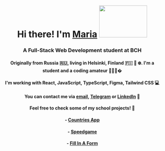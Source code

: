 ### 

<h1 align="center">Hi there!  I'm <a href="https://quirky-volhard-97161d.netlify.app/" target="_blank">Maria</a>
<img src="https://media.giphy.com/media/bcKmIWkUMCjVm/giphy.gif" width="150" height="100"/>
</h1>
<h3 align="center">A Full-Stack Web Development student at BCH</h3>



<h4 align="center">Originally from Russia 🇷🇺, living in Helsinki, Finland 🇫🇮 🌲 ❄️. I'm a student and a coding amateur 👩🏻‍💻� </h4>

<h4 align="center">I'm working with React, JavaScript, TypeScript, Figma, Tailwind CSS 💻 </h4>

<h4 align="center">You can contact me via <a href="mailto:maria.pokryshkina@gmail.com" target="_blank">email</a>, <a href="https://t.me/absolut_exempel/" target="_blank">Telegram</a> or <a href="https://www.linkedin.com/in/maria-pokryshkina-0251214b/" target="_blank">LinkedIn</a> 🦋 </h4>

<h4 align="center">Feel free to check some of my school projects! 👀</h4>

<h4 align="center">- <a href="https://quirky-volhard-97161d.netlify.app/" target="_blank">Countries App</a></h4>
<h4 align="center">- <a href="https://suspicious-kare-fea86a.netlify.app/" target="_blank">Speedgame</a></h4>
<h4 align="center">- <a href="https://eloquent-benz-163a15.netlify.app/" target="_blank">Fill In A Form</a></h4>




<!--
**mariapokryshkina/mariapokryshkina** is a ✨ _special_ ✨ repository because its `README.md` (this file) appears on your GitHub profile.

Here are some ideas to get you started:

- 🔭 I’m currently working on ...
- 🌱 I’m currently learning ...
- 👯 I’m looking to collaborate on ...
- 🤔 I’m looking for help with ...
- 💬 Ask me about ...
- 📫 How to reach me: ...
- 😄 Pronouns: ...
- ⚡ Fun fact: ...
-->
